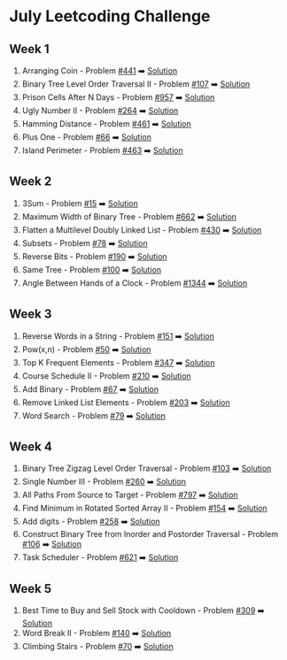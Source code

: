 # July Leetcoding Challenge

## Week 1
  1. Arranging Coin - Problem [#441](https://leetcode.com/problems/arranging-coins/) :arrow_right: [Solution](https://github.com/deepanshsachdeva/july-leetcoding-challenge/blob/master/Solution1.java)
  2. Binary Tree Level Order Traversal II - Problem [#107](https://leetcode.com/problems/binary-tree-level-order-traversal-ii/) :arrow_right: [Solution](https://github.com/deepanshsachdeva/july-leetcoding-challenge/blob/master/Solution2.java)
  3. Prison Cells After N Days - Problem [#957](https://leetcode.com/problems/prison-cells-after-n-days/) :arrow_right: [Solution](https://github.com/deepanshsachdeva/july-leetcoding-challenge/blob/master/Solution3.java)
  4. Ugly Number II - Problem [#264](https://leetcode.com/problems/ugly-number-ii/) :arrow_right: [Solution](https://github.com/deepanshsachdeva/july-leetcoding-challenge/blob/master/Solution4.java)
  5. Hamming Distance - Problem [#461](https://leetcode.com/problems/hamming-distance/) :arrow_right: [Solution](https://github.com/deepanshsachdeva/july-leetcoding-challenge/blob/master/Solution5.java)
  6. Plus One - Problem [#66](https://leetcode.com/problems/plus-one/) :arrow_right: [Solution](https://github.com/deepanshsachdeva/july-leetcoding-challenge/blob/master/Solution6.java)
  7. Island Perimeter - Problem [#463](https://leetcode.com/problems/island-perimeter/) :arrow_right: [Solution](https://github.com/deepanshsachdeva/july-leetcoding-challenge/blob/master/Solution7.java)

## Week 2
  1. 3Sum - Problem [#15](https://leetcode.com/problems/3sum/) :arrow_right: [Solution](https://github.com/deepanshsachdeva/july-leetcoding-challenge/blob/master/Solution8.java)
  2. Maximum Width of Binary Tree - Problem [#662](https://leetcode.com/problems/maximum-width-of-binary-tree/) :arrow_right: [Solution](https://github.com/deepanshsachdeva/july-leetcoding-challenge/blob/master/Solution9.java)
  3. Flatten a Multilevel Doubly Linked List - Problem [#430](https://leetcode.com/problems/flatten-a-multilevel-doubly-linked-list/) :arrow_right: [Solution](https://github.com/deepanshsachdeva/july-leetcoding-challenge/blob/master/Solution10.java)
  4. Subsets - Problem [#78](https://leetcode.com/problems/subsets/) :arrow_right: [Solution](https://github.com/deepanshsachdeva/july-leetcoding-challenge/blob/master/Solution11.java)
  5. Reverse Bits - Problem [#190](https://leetcode.com/problems/reverse-bits/) :arrow_right: [Solution](https://github.com/deepanshsachdeva/july-leetcoding-challenge/blob/master/Solution12.java)
  6. Same Tree - Problem [#100](https://leetcode.com/problems/same-tree/) :arrow_right: [Solution](https://github.com/deepanshsachdeva/july-leetcoding-challenge/blob/master/Solution13.java)
  7. Angle Between Hands of a Clock - Problem [#1344](https://leetcode.com/problems/angle-between-hands-of-a-clock/) :arrow_right: [Solution](https://github.com/deepanshsachdeva/july-leetcoding-challenge/blob/master/Solution14.java)

## Week 3
  1. Reverse Words in a String - Problem [#151](https://leetcode.com/problems/reverse-words-in-a-string/) :arrow_right: [Solution](https://github.com/deepanshsachdeva/july-leetcoding-challenge/blob/master/Solution15.java)
  2. Pow(x,n) - Problem [#50](https://leetcode.com/problems/powx-n/) :arrow_right: [Solution](https://github.com/deepanshsachdeva/july-leetcoding-challenge/blob/master/Solution16.java)
  3. Top K Frequent Elements - Problem [#347](https://leetcode.com/problems/top-k-frequent-elements/) :arrow_right: [Solution](https://github.com/deepanshsachdeva/july-leetcoding-challenge/blob/master/Solution17.java)
  4. Course Schedule II - Problem [#210](https://leetcode.com/problems/course-schedule-ii/) :arrow_right: [Solution](https://github.com/deepanshsachdeva/july-leetcoding-challenge/blob/master/Solution18.java)
  5. Add Binary - Problem [#67](https://leetcode.com/problems/add-binary/) :arrow_right: [Solution](https://github.com/deepanshsachdeva/july-leetcoding-challenge/blob/master/Solution19.java)
  6. Remove Linked List Elements - Problem [#203](https://leetcode.com/problems/remove-linked-list-elements/) :arrow_right: [Solution](https://github.com/deepanshsachdeva/july-leetcoding-challenge/blob/master/Solution20.java)
  7. Word Search - Problem [#79](https://leetcode.com/problems/word-search/) :arrow_right: [Solution](https://github.com/deepanshsachdeva/july-leetcoding-challenge/blob/master/Solution21.java)

## Week 4
  1. Binary Tree Zigzag Level Order Traversal - Problem [#103](https://leetcode.com/problems/binary-tree-zigzag-level-order-traversal/) :arrow_right: [Solution](https://github.com/deepanshsachdeva/july-leetcoding-challenge/blob/master/Solution22.java)
  2. Single Number III - Problem [#260](https://leetcode.com/problems/single-number-iii/) :arrow_right: [Solution](https://github.com/deepanshsachdeva/july-leetcoding-challenge/blob/master/Solution23.java)
  3. All Paths From Source to Target - Problem [#797](https://leetcode.com/problems/all-paths-from-source-to-target/) :arrow_right: [Solution](https://github.com/deepanshsachdeva/july-leetcoding-challenge/blob/master/Solution24.java)
  4. Find Minimum in Rotated Sorted Array II - Problem [#154](https://leetcode.com/problems/find-minimum-in-rotated-sorted-array-ii/) :arrow_right: [Solution](https://github.com/deepanshsachdeva/july-leetcoding-challenge/blob/master/Solution25.java)
  5. Add digits - Problem [#258](https://leetcode.com/problems/add-digits/) :arrow_right: [Solution](https://github.com/deepanshsachdeva/july-leetcoding-challenge/blob/master/Solution26.java)
  6. Construct Binary Tree from Inorder and Postorder Traversal - Problem [#106](https://leetcode.com/problems/construct-binary-tree-from-inorder-and-postorder-traversal/) :arrow_right: [Solution](https://github.com/deepanshsachdeva/july-leetcoding-challenge/blob/master/Solution27.java)
  7. Task Scheduler - Problem [#621](https://leetcode.com/problems/task-scheduler/) :arrow_right: [Solution](https://github.com/deepanshsachdeva/july-leetcoding-challenge/blob/master/Solution28.java)

## Week 5
  1. Best Time to Buy and Sell Stock with Cooldown - Problem [#309](https://leetcode.com/problems/best-time-to-buy-and-sell-stock-with-cooldown/) :arrow_right: [Solution](https://github.com/deepanshsachdeva/july-leetcoding-challenge/blob/master/Solution29.java)
  2. Word Break II - Problem [#140](https://leetcode.com/problems/word-break-ii/) :arrow_right: [Solution](https://github.com/deepanshsachdeva/july-leetcoding-challenge/blob/master/Solution30.java)
  3. Climbing Stairs - Problem [#70](https://leetcode.com/problems/climbing-stairs/) :arrow_right: [Solution](https://github.com/deepanshsachdeva/july-leetcoding-challenge/blob/master/Solution31.java)
